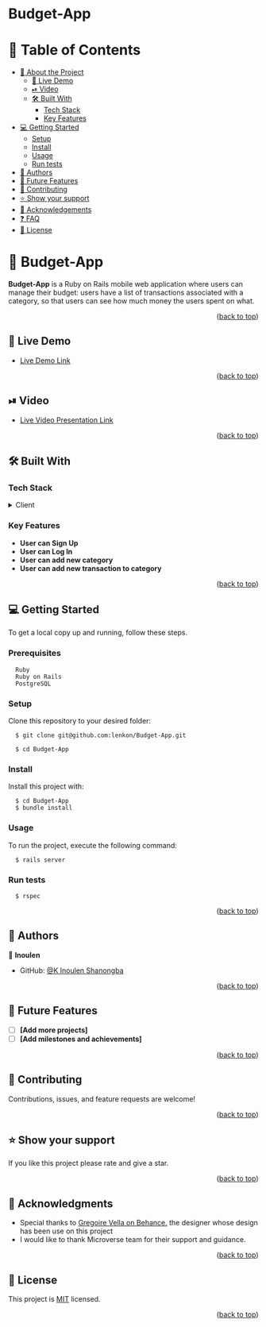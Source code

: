 # Budget-App

<a name="readme-top"></a>

# 📗 Table of Contents

- [📖 About the Project](#about-project)
  - [🚀 Live Demo ](#-live-demo-)
  - [⏯ Video ](#-video-)
  - [🛠 Built With](#built-with)
    - [Tech Stack](#tech-stack)
    - [Key Features](#key-features)
- [💻 Getting Started](#getting-started)
  - [Setup](#setup)
  - [Install](#install)
  - [Usage](#usage)
  - [Run tests](#run-tests)
- [👥 Authors](#authors)
- [🔭 Future Features](#future-features)
- [🤝 Contributing](#contributing)
- [⭐️ Show your support](#support)
- [🙏 Acknowledgements](#acknowledgements)
- [❓ FAQ](#faq)
- [📝 License](#license)

<!-- PROJECT DESCRIPTION -->

# 📖 Budget-App <a name="about-project"></a>

**Budget-App** is a Ruby on Rails mobile web application where users can manage their budget: users have a list of transactions associated with a category, so that users can see how much money the users spent on what.

<p align="right">(<a href="#readme-top">back to top</a>)</p>

<!-- LIVE DEMO -->

## 🚀 Live Demo <a name="live-demo"></a>

- [Live Demo Link](https://budget-app-g16b.onrender.com)

<p align="right">(<a href="#readme-top">back to top</a>)</p>

<!-- VIDEO DEMO -->
## ⏯ Video <a name="video-demo"></a>

- [Live Video Presentation Link](https://www.loom.com/share/Project-Presentation-Ruby-on-Rails-Capstone-Project-01b0663e4665402fa58ba10672dfe138)

<p align="right">(<a href="#readme-top">back to top</a>)</p>

## 🛠 Built With <a name="built-with"></a>

### Tech Stack <a name="tech-stack"></a>

<details>
  <summary>Client</summary>
  <ul>
    <li><a href="https://rubyonrails.org/">Ruby on Rails</a></li>
  </ul>
</details>

<!-- Features -->

### Key Features <a name="key-features"></a>

- **User can Sign Up**
- **User can Log In**
- **User can add new category**
- **User can add new transaction to category**

<p align="right">(<a href="#readme-top">back to top</a>)</p>

<!-- GETTING STARTED -->

## 💻 Getting Started <a name="getting-started"></a>

To get a local copy up and running, follow these steps.

### Prerequisites

```
  Ruby
  Ruby on Rails
  PostgreSQL
```

### Setup

Clone this repository to your desired folder:

```
  $ git clone git@github.com:lenkon/Budget-App.git

  $ cd Budget-App
```

### Install

Install this project with:

```
  $ cd Budget-App
  $ bundle install
```

### Usage

To run the project, execute the following command:

```
  $ rails server
```

### Run tests <a name="run-tests"></a>

```
  $ rspec
```

<p align="right">(<a href="#readme-top">back to top</a>)</p>

<!-- AUTHORS -->

## 👥 Authors <a name="authors"></a>

👤 **Inoulen**

- GitHub: [@K Inoulen Shanongba](https://github.com/lenkon)

<p align="right">(<a href="#readme-top">back to top</a>)</p>

<!-- FUTURE FEATURES -->

## 🔭 Future Features <a name="future-features"></a>

- [ ] **[Add more projects]**
- [ ] **[Add milestones and achievements]**

<p align="right">(<a href="#readme-top">back to top</a>)</p>

<!-- CONTRIBUTING -->

## 🤝 Contributing <a name="contributing"></a>

Contributions, issues, and feature requests are welcome!

<p align="right">(<a href="#readme-top">back to top</a>)</p>

<!-- SUPPORT -->

## ⭐️ Show your support <a name="support"></a>

If you like this project please rate and give a star.

<p align="right">(<a href="#readme-top">back to top</a>)</p>

<!-- ACKNOWLEDGEMENTS -->

## 🙏 Acknowledgments <a name="acknowledgements"></a>

- Special thanks to  [Gregoire Vella on Behance.](https://www.behance.net/gregoirevella) the designer whose design has been use on this project
- I would like to thank Microverse team for their support and guidance.

<p align="right">(<a href="#readme-top">back to top</a>)</p>

<!-- LICENSE -->

## 📝 License <a name="license"></a>

This project is [MIT](./LICENSE) licensed.

<p align="right">(<a href="#readme-top">back to top</a>)</p>
